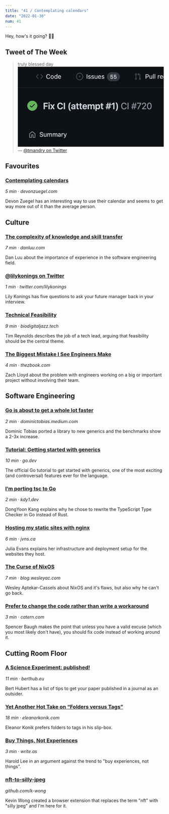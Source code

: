 ```yaml
---
title: "41 / Contemplating calendars"
date: "2022-01-30"
num: 41
---
```


Hey, how's it going? ✌🏻

## Tweet of The Week

> truly blessed day
> ![Screenshot of GitHub Actions showing successful run for commit "Fix CI (attempt #1)"](./twitter_image.png)
> — [@tmandry on Twitter](https://twitter.com/tmandry/status/1486534292360470528)

## Favourites

### [Contemplating calendars](https://devonzuegel.com/post/contemplating-calendars)

_5 min · devonzuegel.com_

Devon Zuegel has an interesting way to use their calendar and seems to get way more out of it than the average person.

## Culture

### [The complexity of knowledge and skill transfer](https://danluu.com/hardware-unforgiving/)

_7 min · danluu.com_

Dan Luu about the importance of experience in the software engineering field.

### [@lilykonings on Twitter](https://twitter.com/lilykonings/status/1484598087494496258)

_1 min · twitter.com/lilykonings_

Lily Konings has five questions to ask your future manager back in your interview.

### [Technical Feasibility](https://www.biodigitaljazz.tech/p/technical-feasibility)

_9 min · biodigitaljazz.tech_

Tim Reynolds describes the job of a tech lead, arguing that feasibility should be the central theme.

### [The Biggest Mistake I See Engineers Make](https://www.thezbook.com/the-biggest-mistake-i-see-engineers-make/)

_4 min · thezbook.com_

Zach Lloyd about the problem with engineers working on a big or important project without involving their team.

## Software Engineering

### [Go is about to get a whole lot faster](https://dominictobias.medium.com/go-is-about-to-get-a-whole-lot-faster-a50c1e7d60b9)

_2 min · dominictobias.medium.com_

Dominic Tobias ported a library to new generics and the benchmarks show a 2-3x increase.

### [Tutorial: Getting started with generics](https://go.dev/doc/tutorial/generics)

_10 min · go.dev_

The official Go tutorial to get started with generics, one of the most exciting (and controversal) features ever for the language.

### [I’m porting tsc to Go](https://kdy1.dev/posts/2022/1/tsc-go)

_2 min · kdy1.dev_

DongYoon Kang explains why he chose to rewrite the TypeScript Type Checker in Go instead of Rust.

### [Hosting my static sites with nginx](https://jvns.ca/blog/2022/01/24/hosting-my-static-sites-with-nginx/)

_6 min · jvns.ca_

Julia Evans explains her infrastructure and deployment setup for the websites they host.

### [The Curse of NixOS](https://blog.wesleyac.com/posts/the-curse-of-nixos)

_7 min · blog.wesleyac.com_

Wesley Aptekar-Cassels about NixOS and it's flaws, but also why he can't go back.

### [Prefer to change the code rather than write a workaround](https://catern.com/change_code.html)

_3 min · catern.com_

Spencer Baugh makes the point that unless you have a valid excuse (which you most likely don't have), you should fix code instead of working around it.

## Cutting Room Floor

### [A Science Experiment: published!](https://berthub.eu/articles/posts/a-science-experiment-got-published/)

_11 min · berthub.eu_

Bert Hubert has a list of tips to get your paper published in a journal as an outsider.

### [Yet Another Hot Take on “Folders versus Tags”](https://eleanorkonik.com/yet-another-hot-take-on-folders-versus-tags/)

_18 min · eleanorkonik.com_

Eleanor Konik prefers folders to tags in his slip-box.

### [Buy Things, Not Experiences](https://write.as/harold-lee/theres-a-phrase-going-around-that-you-should-buy-experiences-not-things)

_3 min · write.as_

Harold Lee in an argument against the trend to "buy experiences, not things".

### [nft-to-silly-jpeg](https://github.com/k-wong/nft-to-silly-jpeg)

_github.com/k-wong_

Kevin Wong created a browser extension that replaces the term "nft" with "silly jpeg" and I'm here for it.

